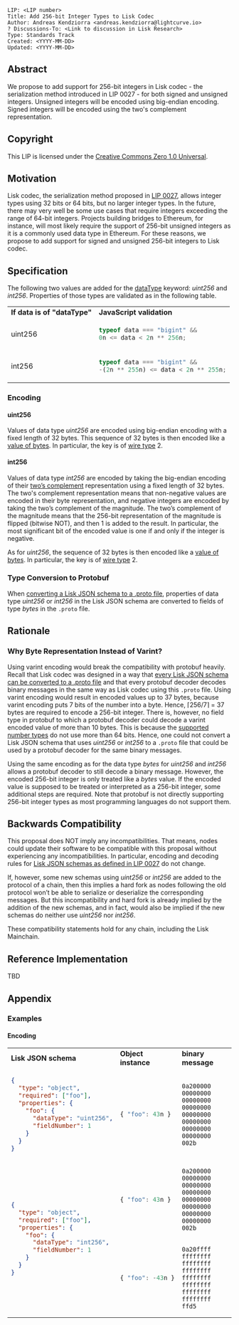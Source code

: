 ```
LIP: <LIP number>
Title: Add 256-bit Integer Types to Lisk Codec
Author: Andreas Kendziorra <andreas.kendziorra@lightcurve.io>
? Discussions-To: <Link to discussion in Lisk Research>
Type: Standards Track
Created: <YYYY-MM-DD>
Updated: <YYYY-MM-DD>
```

## Abstract

We propose to add support for 256-bit integers in Lisk codec - the serialization method introduced in LIP 0027 - for both signed and unsigned integers. Unsigned integers will be encoded using big-endian encoding. Signed integers will be encoded using the two's complement representation.

## Copyright

This LIP is licensed under the [Creative Commons Zero 1.0 Universal](https://creativecommons.org/publicdomain/zero/1.0/).

## Motivation

Lisk codec, the serialization method proposed in [LIP 0027](https://github.com/LiskHQ/lips/blob/main/proposals/lip-0027.md), allows integer types using 32 bits or 64 bits, but no larger integer types. In the future, there may very well be some use cases that require integers exceeding the range of 64-bit integers. Projects building bridges to Ethereum, for instance, will most likely require the support of 256-bit unsigned integers as it is a commonly used data type in Ethereum. For these reasons, we propose to add support for signed and unsigned 256-bit integers to Lisk codec.

## Specification

The following two values are added for the [dataType](https://github.com/LiskHQ/lips/blob/main/proposals/lip-0027.md#datatype-keyword) keyword: _uint256_ and _int256_. Properties of those types are validated as in the following table.

<table>
  <tr>
   <td><strong>If data is of "dataType"</strong>
   </td>
   <td><strong>JavaScript validation</strong>
   </td>
  </tr>
  <tr>
   <td>uint256
   </td>
   <td>

```js
typeof data === "bigint" &&
0n <= data < 2n ** 256n;
```

   </td>
  </tr>
  <tr>
   <td>int256
   </td>
   <td>

```js
typeof data === "bigint" &&
-(2n ** 255n) <= data < 2n ** 255n;
```

   </td>
  </tr>
</table>

### Encoding

#### uint256

Values of data type _uint256_ are encoded using big-endian encoding with a fixed length of 32 bytes. This sequence of 32 bytes is then encoded like a [value of bytes](https://github.com/LiskHQ/lips/blob/main/proposals/lip-0027.md#encoding-strings-and-bytes). In particular, the key is of [wire type](https://github.com/LiskHQ/lips/blob/main/proposals/lip-0027.md#keys) 2.

#### int256

Values of data type _int256_ are encoded by taking the big-endian encoding of their [two’s complement](https://en.wikipedia.org/wiki/Two%27s_complement) representation using a fixed length of 32 bytes. The two's complement representation means that non-negative values are encoded in their byte representation, and negative integers are encoded by taking the two’s complement of the magnitude. The two’s complement of the magnitude means that the 256-bit representation of the magnitude is flipped (bitwise NOT), and then 1 is added to the result. In particular, the most significant bit of the encoded value is one if and only if the integer is negative.

As for _uint256_, the sequence of 32 bytes is then encoded like a [value of bytes](https://github.com/LiskHQ/lips/blob/main/proposals/lip-0027.md#encoding-strings-and-bytes). In particular, the key is of [wire type](https://github.com/LiskHQ/lips/blob/main/proposals/lip-0027.md#keys) 2.

### Type Conversion to Protobuf

When [converting a Lisk JSON schema to a .proto file](https://github.com/LiskHQ/lips/blob/main/proposals/lip-0027.md#appendix-b-json-schema-to-protobuf), properties of data type _uint256_ or _int256_ in the Lisk JSON schema are converted to fields of type _bytes_ in the `.proto` file.

## Rationale

### Why Byte Representation Instead of Varint?

Using varint encoding would break the compatibility with protobuf heavily. Recall that Lisk codec was designed in a way that [every Lisk JSON schema can be converted to a .proto file](https://github.com/LiskHQ/lips/blob/main/proposals/lip-0027.md#appendix-b-json-schema-to-protobuf) and that every protobuf decoder decodes binary messages in the same way as Lisk codec using this `.proto` file. Using varint encoding would result in encoded values up to 37 bytes, because varint encoding puts 7 bits of the number into a byte. Hence, ⌈256/7⌉ = 37 bytes are required to encode a 256-bit integer. There is, however, no field type in protobuf to which a protobuf decoder could decode a varint encoded value of more than 10 bytes. This is because the [supported number types](https://protobuf.dev/programming-guides/proto2/#scalar) do not use more than 64 bits. Hence, one could not convert a Lisk JSON schema that uses _uint256_ or _int256_ to a `.proto` file that could be used by a protobuf decoder for the same binary messages.

Using the same encoding as for the data type _bytes_ for _uint256_ and _int256_ allows a protobuf decoder to still decode a binary message. However, the encoded 256-bit integer is only treated like a _bytes_ value. If the encoded value is supposed to be treated or interpreted as a 256-bit integer, some additional steps are required. Note that protobuf is not directly supporting 256-bit integer types as most programming languages do not support them.

## Backwards Compatibility

This proposal does NOT imply any incompatibilities. That means, nodes could update their software to be compatible with this proposal without experiencing any incompatibilities. In particular, encoding and decoding rules for [Lisk JSON schemas as defined in LIP 0027](https://github.com/LiskHQ/lips/blob/main/proposals/lip-0027.md#lisk-json-schemas) do not change.

If, however, some new schemas using _uint256_ or _int256_ are added to the protocol of a chain, then this implies a hard fork as nodes following the old protocol won’t be able to serialize or deserialize the corresponding messages. But this incompatibility and hard fork is already implied by the addition of the new schemas, and in fact, would also be implied if the new schemas do neither use _uint256_ nor _int256_.

These compatibility statements hold for any chain, including the Lisk Mainchain.

## Reference Implementation

TBD

## Appendix

### Examples

#### Encoding

<table>
  <tr>
   <td><strong>Lisk JSON schema</strong>
   </td>
   <td><strong>Object instance</strong>
   </td>
   <td><strong>binary message</strong>
   </td>
  </tr>
  <tr>
   <td>

```json
{
  "type": "object",
  "required": ["foo"],
  "properties": {
    "foo": {
      "dataType": "uint256",
      "fieldNumber": 1
    }
  }
}
```

   </td>
   <td>

```js
{ "foo": 43n }
```

   </td>
   <td>

```
0a200000
00000000
00000000
00000000
00000000
00000000
00000000
00000000
002b
```

   </td>
  </tr>
  <tr>
   <td rowspan="2" >

```json
{
  "type": "object",
  "required": ["foo"],
  "properties": {
    "foo": {
      "dataType": "int256",
      "fieldNumber": 1
    }
  }
}

````
   </td>
   <td>

```js
{ "foo": 43n }
````

   </td>
   <td>

```
0a200000
00000000
00000000
00000000
00000000
00000000
00000000
00000000
002b
```

   </td>
  </tr>
  <tr>
   <td>

```js
{ "foo": -43n }
```
   </td>
   <td>

```
0a20ffff
ffffffff
ffffffff
ffffffff
ffffffff
ffffffff
ffffffff
ffffffff
ffd5
```

   </td>
  </tr>
</table>
